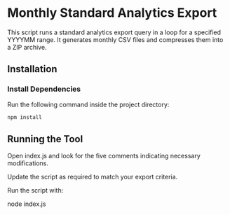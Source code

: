 # Monthly Standard Analytics Export

This script runs a standard analytics export query in a loop for a specified YYYYMM range. It generates monthly CSV files and compresses them into a ZIP archive.

## Installation

### Install Dependencies

Run the following command inside the project directory:

```bash
npm install
```

## Running the Tool

Open index.js and look for the five comments indicating necessary modifications.

Update the script as required to match your export criteria.

Run the script with:

node index.js

